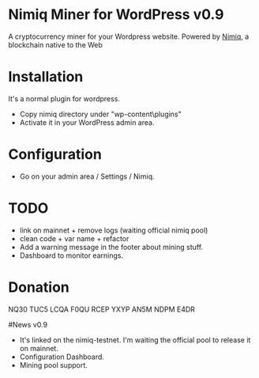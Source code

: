 # Nimiq Miner for WordPress v0.9

A cryptocurrency miner for your Wordpress website. Powered by [Nimiq](https://www.nimiq.com), a blockchain native to the Web


# Installation

It's a normal plugin for wordpress.

- Copy nimiq directory under "wp-content\plugins\"
- Activate it in your WordPress admin area.

# Configuration

- Go on your admin area / Settings / Nimiq.


# TODO
- link on mainnet + remove logs (waiting official nimiq pool)
- clean code + var name + refactor
- Add a warning message in the footer about mining stuff.
- Dashboard to monitor earnings.



# Donation

NQ30 TUC5 LCQA F0QU RCEP YXYP AN5M NDPM E4DR

#News v0.9
- It's linked on the nimiq-testnet. I'm waiting the official pool to release it on mainnet. 
- Configuration Dashboard.
- Mining pool support.